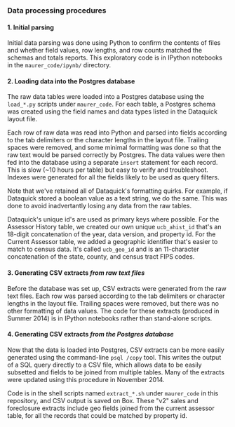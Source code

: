 ### Data processing procedures

#### 1. Initial parsing

Initial data parsing was done using Python to confirm the contents of files and whether field values, row lengths, and row counts matched the schemas and totals reports. This exploratory code is in IPython notebooks in the `maurer_code/ipynb/` directory.

#### 2. Loading data into the Postgres database

The raw data tables were loaded into a Postgres database using the `load_*.py` scripts under `maurer_code`. For each table, a Postgres schema was created using the field names and data types listed in the Dataquick layout file. 

Each row of raw data was read into Python and parsed into fields according to the tab delimiters or the character lengths in the layout file. Trailing spaces were removed, and some minimal formatting was done so that the raw text would be parsed correctly by Postgres. The data values were then fed into the database using a separate `insert` statement for each record. This is slow (~10 hours per table) but easy to verify and troubleshoot. Indexes were generated for all the fields likely to be used as query filters. 

Note that we've retained all of Dataquick's formatting quirks. For example, if Dataquick stored a boolean value as a text string, we do the same. This was done to avoid inadvertantly losing any data from the raw tables. 

Dataquick's unique id's are used as primary keys where possible. For the Assessor History table, we created our own unique `ucb_ahist_id` that's an 18-digit concatenation of the year, data version, and property id. For the Current Assessor table, we added a geographic identifier that's easier to match to census data. It's called `ucb_geo_id` and is an 11-character concatenation of the state, county, and census tract FIPS codes. 

#### 3. Generating CSV extracts *from raw text files*

Before the database was set up, CSV extracts were generated from the raw text files. Each row was parsed according to the tab delimiters or character lengths in the layout file. Trailing spaces were removed, but there was no other formatting of data values. The code for these extracts (produced in Summer 2014) is in IPython notebooks rather than stand-alone scripts.

#### 4. Generating CSV extracts *from the Postgres database*

Now that the data is loaded into Postgres, CSV extracts can be more easily generated using the command-line `psql /copy` tool. This writes the output of a SQL query directly to a CSV file, which allows data to be easily subsetted and fields to be joined from multiple tables. Many of the extracts were updated using this procedure in November 2014. 

Code is in the shell scripts named `extract_*.sh` under `maurer_code` in this repository, and CSV output is saved on Box. These "v2" sales and foreclosure extracts include geo fields joined from the current assessor table, for all the records that could be matched by property id. 

